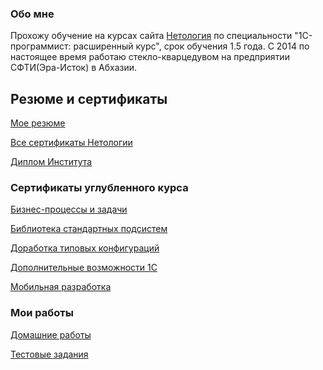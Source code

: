 ### Обо мне

  Прохожу обучение на курсах сайта [Нетология](https://netology.ru/programs/developer1c_ultimate) по специальности "1C-программист:
расширенный курс", срок обучения 1.5 года.
С 2014 по настоящее время работаю стекло-кварцедувом на предприятии СФТИ(Эра-Исток) в Абхазии.

## Резюме и сертификаты

[Мое резюме](https://disk.yandex.ru/i/3XTAKIEFk2nwwQ)

[Все cертификаты Нетологии](https://disk.yandex.ru/d/hdAg3D4a2O-FSg)

[Диплом Института](https://disk.yandex.ru/client/disk/%D0%94%D0%B8%D0%BF%D0%BB%D0%BE%D0%BC)

### Сертификаты углубленного курса

[Бизнес-процессы и задачи](https://disk.yandex.ru/i/QszYfO9UJ3WLKQ)

[Библиотека стандартных подсистем](https://disk.yandex.ru/i/ImTEaerP_xj8Xg)

[Доработка типовых конфигураций](https://disk.yandex.ru/i/0MA5c67Tp-7KFQ)

[Дополнительные возможности 1С](https://disk.yandex.ru/i/lJTj-lX8JNPdJQ)

[Мобильная разработка](https://disk.yandex.ru/i/Jb-qijxf9uoJNw)

### Мои работы

[Домашние работы](https://github.com/Arbagast/Homework)

[Тестовые задания](https://github.com/Arbagast/test-tasks/tree/main)

